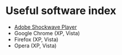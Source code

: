 # Useful software index
- [Adobe Shockwave Player](https://vichingo455.github.io/ProgramDatabase/Useful/Adobe%20Shockwave%20Player.zip)
- Google Chrome (XP, Vista)
- Firefox (XP, Vista)
- Opera (XP, Vista)
